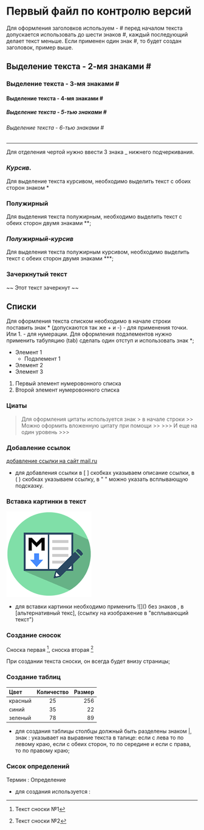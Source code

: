 # Первый файл по контролю версий

Для оформления заголовков используем - #  перед началом текста
допускается использовать до шести знаков #, каждый последующий делает текст меньше. Если применен один знак #, то будет создан заголовок, пример выше.


## Выделение текста - 2-мя знаками \#
### Выделение текста - 3-мя знаками \#
#### Выделение текста - 4-мя знаками \#
##### Выделение текста - 5-тью знаками \#
###### Выделение текста - 6-тью знаками \#
___

Для отделения чертой нужно ввести 3 знака _ нижнего подчеркивания. 

### *Курсив.*
Для выделение текста курсивом, необходимо выделить текст с обоих сторон знаком *

### **Полужирный** 
Для выделения текста полужирным, необходимо выделить текст с обеих сторон двумя знаками **;

### ***Полужирный-курсив***
Для выделения текста полужирным курсивом, необходимо выделить текст с обеих сторон двумя знаками ***;

### Зачеркнутый текст
~~ Этот текст зачеркнут ~~

## Списки

Для оформления текста списком необходимо в начале строки поставить знак * (допускаются так же + и -) - для применения точки. Или 1. - для нумерации. Для оформления подэлементов нужно применить табуляцию (tab) сделать один отступ и использовать знак *;

* Элемент 1
    * Подэлемент 1
* Элемент 2
* Элемент 3

1. Первый элемент нумеровонного списка
2. Второй элемент нумеровонного списка

### Циаты 
> Для оформления цитаты используется знак > в начале строки
    >> Можно оформить вложенную цитату при помощи >>
    >>> И еще на один уровень >>>

### Добавление ссылок 
[добавление ссылки на сайт mail.ru](https://www.mail.ru "Нажмешь на майл перейдешь") 
- для добавления ссылки в [ ] скобках указываем описание ссылки, в ( ) скобках указываем ссылку, в " " можно указать всплывающую подсказку.

### Вставка картинки в текст

![](Markdown.png "Всплывающий текст к картинке")
* для вставки картинки необходимо применить \!\[]() без знаков \, в [альтернативный текс], (ссылку на изображение в "всплывающий текст") 


### Создание сносок
Сноска первая [^1], сноска вторая [^2]

[^1]: Текст сноски №1
[^2]: Текст сноски №2 

При создании текста сноски, он всегда будет внизу страницы;

### Создание таблиц

Цвет | Количество | Размер |
:----|:----------:|-------:|
красный | 25 | 256 
синий | 35 | 22
зеленый| 78| 89

* для создания таблицы столбцы должный быть разделены знаком |, знак : указывает на выравние текста в талице: если с лева то по левому краю, если с обеих сторон, то по середине и если с права, то по правому краю;

### Сисок определений

Термин
: Определение

* для создания используется :

